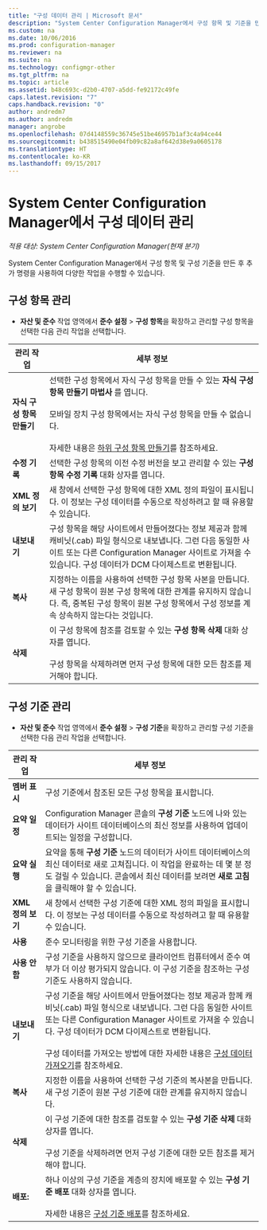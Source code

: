 ```yaml
---
title: "구성 데이터 관리 | Microsoft 문서"
description: "System Center Configuration Manager에서 구성 항목 및 기준을 만든 후 다른 명령을 사용하여 다양한 작업을 수행할 수 있습니다."
ms.custom: na
ms.date: 10/06/2016
ms.prod: configuration-manager
ms.reviewer: na
ms.suite: na
ms.technology: configmgr-other
ms.tgt_pltfrm: na
ms.topic: article
ms.assetid: b48c693c-d2b0-4707-a5dd-fe92172c49fe
caps.latest.revision: "7"
caps.handback.revision: "0"
author: andredm7
ms.author: andredm
manager: angrobe
ms.openlocfilehash: 07d4148559c36745e51be46957b1af3c4a94ce44
ms.sourcegitcommit: b438515490e04fb09c82a8af642d38e9a0605178
ms.translationtype: HT
ms.contentlocale: ko-KR
ms.lasthandoff: 09/15/2017
---
```

# <a name="manage-configuration-data-in-system-center-configuration-manager"></a>System Center Configuration Manager에서 구성 데이터 관리

*적용 대상: System Center Configuration Manager(현재 분기)*

System Center Configuration Manager에서 구성 항목 및 구성 기준을 만든 후 추가 명령을 사용하여 다양한 작업을 수행할 수 있습니다.  

## <a name="manage-configuration-items"></a>구성 항목 관리  

-   **자산 및 준수** 작업 영역에서 **준수 설정** > **구성 항목**을 확장하고 관리할 구성 항목을 선택한 다음 관리 작업을 선택합니다.  

|관리 작업|세부 정보|  
|---------------------|-------------|  
|**자식 구성 항목 만들기**|선택한 구성 항목에서 자식 구성 항목을 만들 수 있는 **자식 구성 항목 만들기 마법사** 를 엽니다.<br /><br /> 모바일 장치 구성 항목에서는 자식 구성 항목을 만들 수 없습니다.<br /><br /> 자세한 내용은 [하위 구성 항목 만들기](../../compliance/deploy-use/create-child-configuration-items.md)를 참조하세요.|  
|**수정 기록**|선택한 구성 항목의 이전 수정 버전을 보고 관리할 수 있는 **구성 항목 수정 기록** 대화 상자를 엽니다.|  
|**XML 정의 보기**|새 창에서 선택한 구성 항목에 대한 XML 정의 파일이 표시됩니다. 이 정보는 구성 데이터를 수동으로 작성하려고 할 때 유용할 수 있습니다.|  
|**내보내기**|구성 항목을 해당 사이트에서 만들어졌다는 정보 제공과 함께 캐비닛(.cab) 파일 형식으로 내보냅니다. 그런 다음 동일한 사이트 또는 다른 Configuration Manager 사이트로 가져올 수 있습니다. 구성 데이터가 DCM 다이제스트로 변환됩니다.|  
|**복사**|지정하는 이름을 사용하여 선택한 구성 항목 사본을 만듭니다. 새 구성 항목이 원본 구성 항목에 대한 관계를 유지하지 않습니다. 즉, 중복된 구성 항목이 원본 구성 항목에서 구성 정보를 계속 상속하지 않는다는 것입니다.|  
|**삭제**|이 구성 항목에 참조를 검토할 수 있는 **구성 항목 삭제** 대화 상자를 엽니다.<br /><br /> 구성 항목을 삭제하려면 먼저 구성 항목에 대한 모든 참조를 제거해야 합니다.|  

## <a name="manage-configuration-baselines"></a>구성 기준 관리  

-   **자산 및 준수** 작업 영역에서 **준수 설정** > **구성 기준**을 확장하고 관리할 구성 기준을 선택한 다음 관리 작업을 선택합니다.  


|관리 작업|세부 정보|  
|---------------------|-------------|  
|**멤버 표시**|구성 기준에서 참조된 모든 구성 항목을 표시합니다.|  
|**요약 일정**|Configuration Manager 콘솔의 **구성 기준** 노드에 나와 있는 데이터가 사이트 데이터베이스의 최신 정보를 사용하여 업데이트되는 일정을 구성합니다.|  
|**요약 실행**|요약을 통해 **구성 기준** 노드의 데이터가 사이트 데이터베이스의 최신 데이터로 새로 고쳐집니다. 이 작업을 완료하는 데 몇 분 정도 걸릴 수 있습니다. 콘솔에서 최신 데이터를 보려면 **새로 고침** 을 클릭해야 할 수 있습니다.|  
|**XML 정의 보기**|새 창에서 선택한 구성 기준에 대한 XML 정의 파일을 표시합니다. 이 정보는 구성 데이터를 수동으로 작성하려고 할 때 유용할 수 있습니다.|  
|**사용**|준수 모니터링을 위한 구성 기준을 사용합니다.|  
|**사용 안 함**|구성 기준을 사용하지 않으므로 클라이언트 컴퓨터에서 준수 여부가 더 이상 평가되지 않습니다. 이 구성 기준을 참조하는 구성 기준도 사용하지 않습니다.|  
|**내보내기**|구성 기준을 해당 사이트에서 만들어졌다는 정보 제공과 함께 캐비닛(.cab) 파일 형식으로 내보냅니다. 그런 다음 동일한 사이트 또는 다른 Configuration Manager 사이트로 가져올 수 있습니다. 구성 데이터가 DCM 다이제스트로 변환됩니다.<br /><br /> 구성 데이터를 가져오는 방법에 대한 자세한 내용은 [구성 데이터 가져오기](../../compliance/deploy-use/import-configuration-data.md)를 참조하세요.|  
|**복사**|지정한 이름을 사용하여 선택한 구성 기준의 복사본을 만듭니다. 새 구성 기준이 원본 구성 기준에 대한 관계를 유지하지 않습니다.|  
|**삭제**|이 구성 기준에 대한 참조를 검토할 수 있는 **구성 기준 삭제** 대화 상자를 엽니다.<br /><br /> 구성 기준을 삭제하려면 먼저 구성 기준에 대한 모든 참조를 제거해야 합니다.|  
|**배포:**|하나 이상의 구성 기준을 계층의 장치에 배포할 수 있는 **구성 기준 배포** 대화 상자를 엽니다.<br /><br /> 자세한 내용은 [구성 기준 배포](../../compliance/deploy-use/deploy-configuration-baselines.md)를 참조하세요.|  
